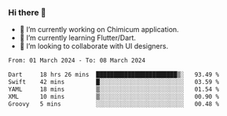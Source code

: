 ### Hi there 👋

<!--
**devcat37/devcat37** is a ✨ _special_ ✨ repository because its `README.md` (this file) appears on your GitHub profile.-->


- 🔭 I’m currently working on Chimicum application.
- 🌱 I’m currently learning Flutter/Dart.
- 👯 I’m looking to collaborate with UI designers.
<!-- - 🤔 I’m looking for help with ... -->

<!--START_SECTION:waka-->

```txt
From: 01 March 2024 - To: 08 March 2024

Dart     18 hrs 26 mins  ███████████████████████▒░   93.49 %
Swift    42 mins         █░░░░░░░░░░░░░░░░░░░░░░░░   03.59 %
YAML     18 mins         ▒░░░░░░░░░░░░░░░░░░░░░░░░   01.54 %
XML      10 mins         ▒░░░░░░░░░░░░░░░░░░░░░░░░   00.90 %
Groovy   5 mins          ░░░░░░░░░░░░░░░░░░░░░░░░░   00.48 %
```

<!--END_SECTION:waka-->

